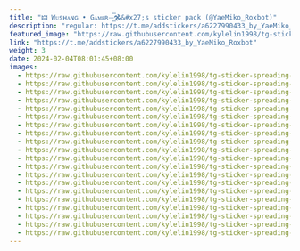 ```yaml
---
title: "🜲 Wᴜsʜᴀɴɢ • Gᴀᴍᴇʀ⏤͟͟͞͞𖣘&#x27;s sticker pack (@YaeMiko_Roxbot)"
description: "regular: https://t.me/addstickers/a6227990433_by_YaeMiko_Roxbot"
featured_image: "https://raw.githubusercontent.com/kylelin1998/tg-sticker-spreading-worldwide-images/main/img/fb457d50-1c5a-461b-8245-c93f7930aa65.jpg"
link: "https://t.me/addstickers/a6227990433_by_YaeMiko_Roxbot"
weight: 3
date: 2024-02-04T08:01:45+08:00
images:
  - https://raw.githubusercontent.com/kylelin1998/tg-sticker-spreading-worldwide-images/main/img/fb457d50-1c5a-461b-8245-c93f7930aa65.jpg
  - https://raw.githubusercontent.com/kylelin1998/tg-sticker-spreading-worldwide-images/main/img/4579af2e-ca65-4f10-ad54-d188f095cd81.jpg
  - https://raw.githubusercontent.com/kylelin1998/tg-sticker-spreading-worldwide-images/main/img/bb543235-a92d-4545-a2da-246a8d789cb4.jpg
  - https://raw.githubusercontent.com/kylelin1998/tg-sticker-spreading-worldwide-images/main/img/4af81575-33cb-4704-9fc5-64df4379e1c1.jpg
  - https://raw.githubusercontent.com/kylelin1998/tg-sticker-spreading-worldwide-images/main/img/3f71ef6d-c677-495a-b283-b0aeb8f38e73.jpg
  - https://raw.githubusercontent.com/kylelin1998/tg-sticker-spreading-worldwide-images/main/img/c69f97fa-ec0a-4d15-837d-0714eb8d890d.jpg
  - https://raw.githubusercontent.com/kylelin1998/tg-sticker-spreading-worldwide-images/main/img/6abd3335-af87-4c08-a0b8-20dc0665fad0.jpg
  - https://raw.githubusercontent.com/kylelin1998/tg-sticker-spreading-worldwide-images/main/img/2515c939-fa6b-49b2-ad72-dee84fb29067.jpg
  - https://raw.githubusercontent.com/kylelin1998/tg-sticker-spreading-worldwide-images/main/img/67ee517f-3f1c-49b2-b99c-9d13c32005da.jpg
  - https://raw.githubusercontent.com/kylelin1998/tg-sticker-spreading-worldwide-images/main/img/ed92ab40-1126-42cb-b80e-02c914d35e6d.jpg
  - https://raw.githubusercontent.com/kylelin1998/tg-sticker-spreading-worldwide-images/main/img/4620de0f-1b14-4240-9d50-921b08401387.jpg
  - https://raw.githubusercontent.com/kylelin1998/tg-sticker-spreading-worldwide-images/main/img/bb3cf17f-088c-4e36-8576-7ba996ad6d01.jpg
  - https://raw.githubusercontent.com/kylelin1998/tg-sticker-spreading-worldwide-images/main/img/4f850748-7f20-441c-8a07-bab6836dadd7.jpg
  - https://raw.githubusercontent.com/kylelin1998/tg-sticker-spreading-worldwide-images/main/img/91dac84d-3d5c-4cce-a032-e5b38465a998.jpg
  - https://raw.githubusercontent.com/kylelin1998/tg-sticker-spreading-worldwide-images/main/img/654ddda9-3fc9-412d-95b6-ceec8f7782d6.jpg
  - https://raw.githubusercontent.com/kylelin1998/tg-sticker-spreading-worldwide-images/main/img/b06e4910-7cac-4630-9a3d-80b4a87570d9.jpg
  - https://raw.githubusercontent.com/kylelin1998/tg-sticker-spreading-worldwide-images/main/img/0d9ac833-1e16-4867-ab78-28351393ce92.jpg
  - https://raw.githubusercontent.com/kylelin1998/tg-sticker-spreading-worldwide-images/main/img/dc55598c-3956-4210-9d2c-7a1c9ef9fabc.jpg
  - https://raw.githubusercontent.com/kylelin1998/tg-sticker-spreading-worldwide-images/main/img/98e5d1f6-a113-4eaa-8be8-b7412ea0bdf3.jpg
  - https://raw.githubusercontent.com/kylelin1998/tg-sticker-spreading-worldwide-images/main/img/8636988a-049b-4bbd-a0fd-3a57f584d151.jpg
---
```

